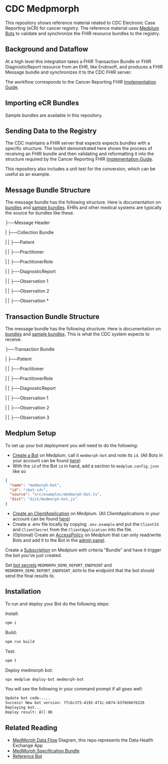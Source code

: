 # CDC Medpmorph

This repository shows reference material related to CDC Electronic Case Reporting (eCR) for cancer registry. The reference material uses [Medplum Bots](https://www.medplum.com/docs/bots/bot-basics) to validate and synchronize the FHIR resource bundles to the registry.

## Background and Dataflow

At a high level this integration takes a FHIR Transaction Bundle or FHIR DiagnosticReport resource from an EHR, like Endosoft, and produces a FHIR Message bundle and synchronizes it to the CDC FHIR server.

The workflow corresponds to the Cancer Reporting FHIR [Implementation Guide](https://build.fhir.org/ig/HL7/cancer-reporting/Bundle-us-pathology-reporting-bundle-example.html).

## Importing eCR Bundles

Sample bundles are available in this repository.

## Sending Data to the Registry

The CDC maintains a FHIR server that expects expects bundles with a specific structure. The toolkit demonstrated here shows the process of receiving an FHIR bundle and then validating and reformatting it into the structure required by the Cancer Reporting FHIR [Implementation Guide](https://build.fhir.org/ig/HL7/cancer-reporting/Bundle-us-pathology-reporting-bundle-example.html).

This repository also includes a unit test for the conversion, which can be useful as an example.

## Message Bundle Structure

The message bundle has the following structure. Here is documentation on [bundles](https://www.medplum.com/docs/api/fhir/resources/bundle) and [sample bundles](/pathologyFormExamples/). EHRs and other medical systems are typically the source for bundles like these.

├──Message Header

| ├──Collection Bundle

| | ├──Patient

| | ├──Practitioner

| | ├──PractitionerRole

| | ├──DiagnosticReport

| | ├──Observation 1

| | ├──Observation 2

| | ├──Observation \*

## Transaction Bundle Structure

The message bundle has the following structure. Here is documentation on [bundles](https://www.medplum.com/docs/api/fhir/resources/bundle) and [sample bundles](/pathologyFormExamples/). This is what the CDC system expects to receive.

├──Transaction Bundle

| ├──Patient

| | ├──Practitioner

| | ├──PractitionerRole

| | ├──DiagnosticReport

| | ├──Observation 1

| | ├──Observation 2

| | ├──Observation 3

## Medplum Setup

To set up your bot deployment you will need to do the following:

- [Create a Bot](https://app.medplum.com/admin/project) on Medplum, call it `medmorph-bot` and note its `id`. (All Bots in your account can be found [here](https://app.medplum.com/Bot))
- With the `id` of the Bot `id` in hand, add a section to `medplum.config.json` like so

```json
{
  "name": "medmorph-bot",
  "id": "<bot-id>",
  "source": "src/examples/medmorph-bot.ts",
  "dist": "dist/medmorph-bot.js"
}
```

- [Create an ClientApplication](https://app.medplum.com/ClientApplication/new) on Medplum. (All ClientApplications in your account can be found [here](https://app.medplum.com/ClientApplication))
- Create a .env file locally by copying `.env.example` and put the `ClientId` and `ClientSecret` from the `ClientApplication` into the file.
- (Optional) Create an [AccessPolicy](https://app.medplum.com/AccessPolicy) on Medplum that can only read/write Bots and add it to the Bot in the [admin panel](https://app.medplum.com/admin/project).

Create a [Subscription](https://www.medplum.com/docs/subscriptions) on Medplum with criteria "Bundle" and have it trigger the bot you've just created.

Set [bot secrets](https://www.medplum.com/docs/bots/bot-secrets) `MEDMORPH_DEMO_REPORT_ENDPOINT` and `MEDMORPH_DEMO_REPORT_ENDPOINT_AUTH` to the endpoint that the bot should send the final results to.

## Installation

To run and deploy your Bot do the following steps:

Install:

```bash
npm i
```

Build:

```bash
npm run build
```

Test:

```bash
npm t
```

Deploy medmorph bot:

```bash
npx medplum deploy-bot medmorph-bot
```

You will see the following in your command prompt if all goes well:

```bash
Update bot code.....
Success! New bot version: 7fcbc375-4192-471c-b874-b3f0d4676226
Deploying bot...
Deploy result: All OK
```

## Related Reading

- [MedMorph Data Flow](https://build.fhir.org/ig/HL7/fhir-medmorph/usecases.html#interactions-between-medmorph-actors-and-systems) Diagram, this repo represents the Data Health Exchange App
- [MedMorph Specification Bundle](https://build.fhir.org/ig/HL7/fhir-medmorph/StructureDefinition-us-ph-specification-bundle.html)
- [Reference Bot](https://github.com/TopologyHealth/medplum-ecrnow-js)

